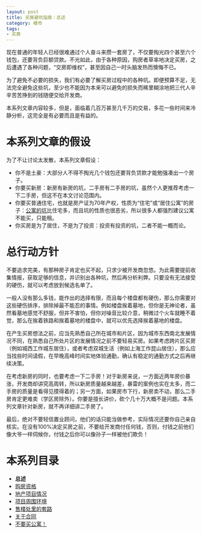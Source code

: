 ```yaml
---
layout: post
title: 买房避坑指南：总述
category: 楼市
tags:
- 买房
---
```

现在普通的年轻人已经很难通过个人奋斗来攒一套房了，不仅要掏光四个甚至六个钱包，还要背负巨额贷款。不光如此，由于各种原因，购房者草率地决定买房，之后遭遇了各种问题，“交房即维权”，甚至因自己一时头脑发热而懊悔不已。

为了避免不必要的损失，我们有必要了解买房过程中的各种坑。即便预算不足，无法完全避免这些坑，至少也不能因为本来可以避免的损失而稀里糊涂地把三代人辛辛苦苦挣到的钱随便交给开发商。

本系列文章内容较多，但是，面临着几百万甚至几千万的交易，多花一些时间来冷静分析，这完全是有必要而且是有益的。
<!-- more -->

# 本系列文章的假设
为了不让讨论太发散，本系列文章假设：

* 你不是土豪：大部分人不得不掏光几个钱包还要背负贷款才能勉强凑出一个房子。
* 你要买新房：新房有新房的坑，二手房有二手房的坑，虽然个人更推荐考虑一下二手房，但这不在本文讨论范围内。
* 你要买普通住宅，也就是房产证为70年产权，性质为“住宅”或“居住公寓”的房子：[公寓的坑](/2020/12/28/buy-house-6/)比住宅多，而且坑的性质也很恶劣，所以很多人都强烈建议公寓不能买，只能租。
* 你买房是为了居住，不是为了投资：投资有投资的坑，二者不能一概而论。

# 总行动方针
不要追求完美，有那种房子肯定也买不起，只求少被开发商忽悠。为此需要提前收集情报，获取足够的信息，并识别出各种坑，然后再分析利弊。只要没有无法接受的硬伤，就可以考虑放到候选名单了。

一般人没有那么多钱，能作出的选择有限，而且每个楼盘都有硬伤，那么你需要对这些硬伤排序，排除掉最不能忍的事情。例如楼盘挨着墓地，但你是无神论者，虽然看墓地感觉不舒服，但并不害怕，但你对噪音比较介意，稍微过个火车就睡不着觉，那么在挨着铁路和挨着墓地的楼盘中，就可以优先选择挨着墓地的楼盘。

在产生买房想法之前，应当先熟悉自己所在城市和片区，因为城市东西南北发展情况不同，在熟悉自己所处片区的发展情况之前不要轻易买房。如果考虑跨片区买房（例如城西工作城东居住），或者考虑双城生活（例如上海工作昆山居住），那么应当找些时间请假，在早晚高峰时间实地体验通勤，确认有稳定的通勤方式之后再继续决策。

在考虑新房的同时，也要考虑一下二手房！对于新房来说，一方面近两年房价暴涨，开发商却讲究高周转，所以新房质量越来越差，暴雷的案例也实在太多，而二手房的质量是看得见摸得着的；另一方面，如果房市下行，新房卖不动，那么二手房肯定更难卖（学区房除外）。你要是擅长讲价，砍个几十万大概不是问题。本系列文章针对新房，就不再详细讲二手房了。

最后，绝对不要轻信置业顾问，他们的话只能当做参考，实际情况还要你自己亲自核实。在没有100%决定买房之前，不要给开发商付任何钱，否则，付钱之前他们像大爷一样伺候你，付钱之后你可以像孙子一样被他们欺负！

# 本系列目录
* **总述**
* [购房资格](/2020/11/29/buy-house-1/)
* [地产项目情况](/2020/12/05/buy-house-2/)
* [项目周围环境](/2020/12/12/buy-house-3/)
* [售楼处里的套路](/2020/12/19/buy-house-4/)
* [关于合同](/2020/12/26/buy-house-5)
* [不要买公寓！](/2020/12/28/buy-house-6/)
